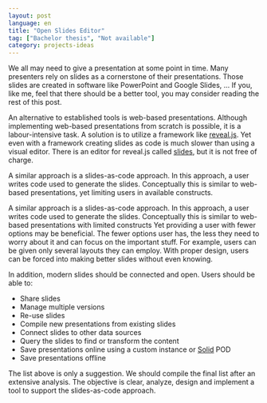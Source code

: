 ```yaml
---
layout: post
language: en
title: "Open Slides Editor"
tag: ["Bachelor thesis", "Not available"]
category: projects-ideas
---
```


We all may need to give a presentation at some point in time.
Many presenters rely on slides as a cornerstone of their presentations.
Those slides are created in software like PowerPoint and Google Slides, ...
If you, like me, feel that there should be a better tool, you may consider reading the rest of this post.

<!-- more -->

An alternative to established tools is web-based presentations.
Although implementing web-based presentations from scratch is possible, it is a labour-intensive task.
A solution is to utilize a framework like [reveal.js].
Yet even with a framework creating slides as code is much slower than using a visual editor.
There is an editor for reveal.js called [slides], but it is not free of charge.

A similar approach is a slides-as-code approach. 
In this approach, a user writes code used to generate the slides. 
Conceptually this is similar to web-based presentations, yet limiting users in available constructs.

A similar approach is a slides-as-code approach. 
In this approach, a user writes code used to generate the slides. 
Conceptually this is similar to web-based presentations with limited constructs
Yet providing a user with fewer options may be beneficial. 
The fewer options user has, the less they need to worry about it and can focus on the important stuff.
For example, users can be given only several layouts they can employ.
With proper design, users can be forced into making better slides without even knowing.

In addition, modern slides should be connected and open.
Users should be able to:
* Share slides
* Manage multiple versions
* Re-use slides
* Compile new presentations from existing slides
* Connect slides to other data sources
* Query the slides to find or transform the content
* Save presentations online using a custom instance or [Solid] POD
* Save presentations offline

The list above is only a suggestion.
We should compile the final list after an extensive analysis.
The objective is clear, analyze, design and implement a tool to support the slides-as-code approach.

[reveal.js]: <https://revealjs.com/>
[slides]: <https://slides.com/>
[Solid]: <https://solidproject.org/>
